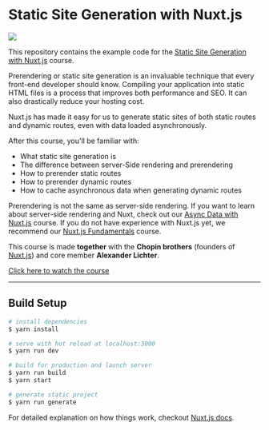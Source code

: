 # Static Site Generation with Nuxt.js

[![](https://vueschool.s3.amazonaws.com/152dc4d1225eb65571767727eac4c0c7/static-site-generation.png)](https://vueschool.io/courses/static-site-generation-with-nuxtjs)

This repository contains the example code for the [Static Site Generation with Nuxt.js](https://vueschool.io/courses/static-site-generation-with-nuxtjs) course.


Prerendering or static site generation is an invaluable technique that every front-end developer should know. Compiling your application into static HTML files is a process that improves both performance and SEO. It can also drastically reduce your hosting cost.

Nuxt.js has made it easy for us to generate static sites of both static routes and dynamic routes, even with data loaded asynchronously. 

After this course, you'll be familiar with:
- What static site generation is
- The difference between server-Side rendering and prerendering
- How to prerender static routes
- How to prerender dynamic routes
- How to cache asynchronous data when generating dynamic routes

Prerendering is not the same as server-side rendering. If you want to learn about server-side rendering and Nuxt, check out our [Async Data with Nuxt.js](https://vueschool.io/courses/async-data-with-nuxtjs) course. If you do not have experience with Nuxt.js yet, we recommend our [Nuxt.js Fundamentals](https://vueschool.io/courses/nuxtjs-fundamentals) course.

This course is made **together** with the **Chopin brothers** (founders of [Nuxt.js](https://nuxtjs.org/)) and core member **Alexander Lichter**.

[Click here to watch the course](https://vueschool.io/courses/static-site-generation-with-nuxtjs)



---

## Build Setup

``` bash
# install dependencies
$ yarn install

# serve with hot reload at localhost:3000
$ yarn run dev

# build for production and launch server
$ yarn run build
$ yarn start

# generate static project
$ yarn run generate
```

For detailed explanation on how things work, checkout [Nuxt.js docs](https://nuxtjs.org).
